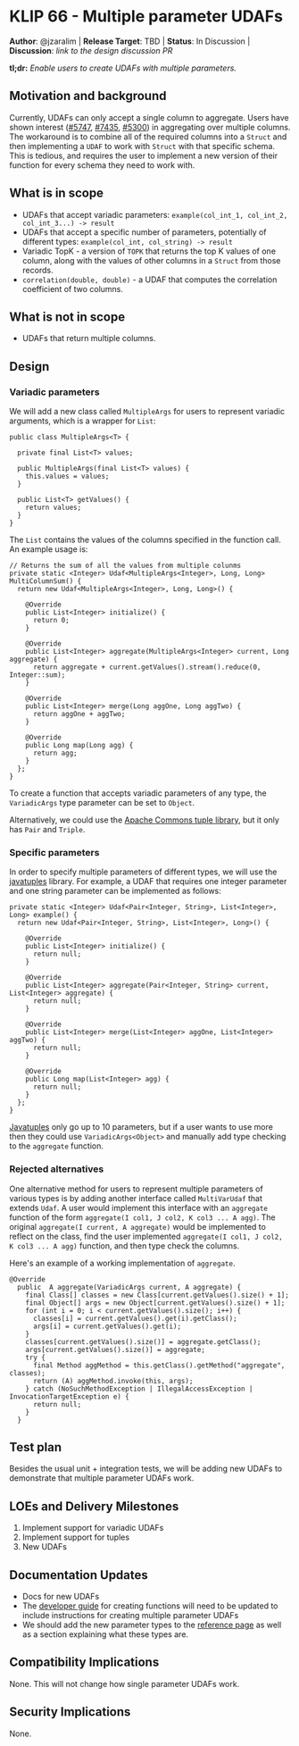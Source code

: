 # KLIP 66 - Multiple parameter UDAFs

**Author**: @jzaralim | 
**Release Target**: TBD | 
**Status**: In Discussion | 
**Discussion**: _link to the design discussion PR_

**tl;dr:** _Enable users to create UDAFs with multiple parameters._

## Motivation and background

Currently, UDAFs can only accept a single column to aggregate. Users have shown interest
([#5747](https://github.com/confluentinc/ksql/issues/5747), [#7435](https://github.com/confluentinc/ksql/issues/7435), [#5300](https://github.com/confluentinc/ksql/issues/5300))
in aggregating over multiple columns. The workaround is to combine all of the required columns into a `Struct` and then implementing a `UDAF` to
work with `Struct` with that specific schema. This is tedious, and requires the user to implement a new version of their function for every schema they need to work with.

## What is in scope

* UDAFs that accept variadic parameters: `example(col_int_1, col_int_2, col_int_3...) -> result`
* UDAFs that accept a specific number of parameters, potentially of different types: `example(col_int, col_string) -> result`
* Variadic TopK - a version of `TOPK` that returns the top K values of one column, along with the values of other columns in a `Struct` from those records.
* `correlation(double, double)` - a UDAF that computes the correlation coefficient of two columns.

## What is not in scope

* UDAFs that return multiple columns. 

## Design

### Variadic parameters

We will add a new class called `MultipleArgs` for users to represent variadic arguments, which is a wrapper for `List`:

```
public class MultipleArgs<T> {

  private final List<T> values;

  public MultipleArgs(final List<T> values) {
    this.values = values;
  }

  public List<T> getValues() {
    return values;
  }
}
```

The `List` contains the values of the columns specified in the function call. An example usage is:
```
// Returns the sum of all the values from multiple colunms
private static <Integer> Udaf<MultipleArgs<Integer>, Long, Long> MultiColumnSum() {
  return new Udaf<MultipleArgs<Integer>, Long, Long>() {

    @Override
    public List<Integer> initialize() {
      return 0;
    }

    @Override
    public List<Integer> aggregate(MultipleArgs<Integer> current, Long aggregate) {
      return aggregate + current.getValues().stream().reduce(0, Integer::sum);
    }

    @Override
    public List<Integer> merge(Long aggOne, Long aggTwo) {
      return aggOne + aggTwo;
    }

    @Override
    public Long map(Long agg) {
      return agg;
    }
  };
}
```

To create a function that accepts variadic parameters of any type, the `VariadicArgs` type parameter can be set to `Object`.

Alternatively, we could use the [Apache Commons tuple library](https://commons.apache.org/proper/commons-lang/apidocs/org/apache/commons/lang3/tuple/package-summary.html),
but it only has `Pair` and `Triple`.

### Specific parameters

In order to specify multiple parameters of different types, we will use the [javatuples](https://www.javatuples.org/) library.
For example, a UDAF that requires one integer parameter and one string parameter can be implemented as follows:

```
private static <Integer> Udaf<Pair<Integer, String>, List<Integer>, Long> example() {
  return new Udaf<Pair<Integer, String>, List<Integer>, Long>() {

    @Override
    public List<Integer> initialize() {
      return null;
    }

    @Override
    public List<Integer> aggregate(Pair<Integer, String> current, List<Integer> aggregate) {
      return null;
    }

    @Override
    public List<Integer> merge(List<Integer> aggOne, List<Integer> aggTwo) {
      return null;
    }

    @Override
    public Long map(List<Integer> agg) {
      return null;
    }
  };
}
```

[Javatuples](https://www.javatuples.org/) only go up to 10 parameters, but if a user wants to use more then they could use `VariadicArgs<Object>` and manually add type checking to the `aggregate` function.

### Rejected alternatives

One alternative method for users to represent multiple parameters of various types is by adding another interface called `MultiVarUdaf` that extends `Udaf`.
A user would implement this interface with an `aggregate` function of the form `aggregate(I col1, J col2, K col3 ... A agg)`. The original `aggregate(I current, A aggregate)`
would be implemented to reflect on the class, find the user implemented `aggregate(I col1, J col2, K col3 ... A agg)` function, and then type check
the columns.

Here's an example of a working implementation of `aggregate`.

```
@Override
  public  A aggregate(VariadicArgs current, A aggregate) {
    final Class[] classes = new Class[current.getValues().size() + 1];
    final Object[] args = new Object[current.getValues().size() + 1];
    for (int i = 0; i < current.getValues().size(); i++) {
      classes[i] = current.getValues().get(i).getClass();
      args[i] = current.getValues().get(i);
    }
    classes[current.getValues().size()] = aggregate.getClass();
    args[current.getValues().size()] = aggregate;
    try {
      final Method aggMethod = this.getClass().getMethod("aggregate", classes);
      return (A) aggMethod.invoke(this, args);
    } catch (NoSuchMethodException | IllegalAccessException | InvocationTargetException e) {
      return null;
    }
  }
```

## Test plan

Besides the usual unit + integration tests, we will be adding new UDAFs to demonstrate that multiple parameter UDAFs work.

## LOEs and Delivery Milestones

1. Implement support for variadic UDAFs
2. Implement support for tuples
3. New UDAFs

## Documentation Updates

* Docs for new UDAFs
* The [developer guide](https://docs.ksqldb.io/en/latest/how-to-guides/create-a-user-defined-function/) for creating functions will need to be updated to include instructions for creating multiple parameter UDAFs
* We should add the new parameter types to the [reference page](https://docs.ksqldb.io/en/latest/reference/user-defined-functions) as well as a section explaining what these types are.

## Compatibility Implications

None. This will not change how single parameter UDAFs work.

## Security Implications

None.
